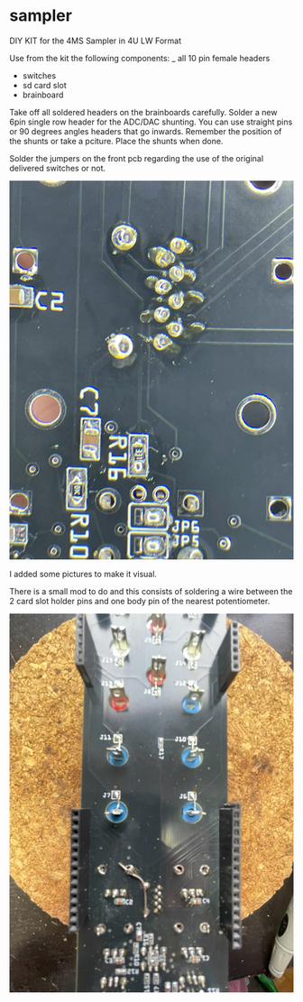 # sampler
DIY KIT for the 4MS Sampler in 4U LW Format

Use from the kit the following components:
_ all 10 pin female headers
- switches
- sd card slot
- brainboard

Take off all soldered headers on the brainboards carefully. 
Solder a new 6pin single row header for the ADC/DAC shunting.
You can use straight pins or 90 degrees angles headers that go inwards.
Remember the position of the shunts or take a pciture. Place the shunts when done.

Solder the jumpers on the front pcb regarding the use of the original delivered switches or not.

![alt text](https://raw.githubusercontent.com/themangoest/sampler/refs/heads/main/IMG_2661.jpg)

I added some pictures to make it visual.

There is a small mod to do and this consists of soldering a wire between the 2 card slot holder pins and one body pin of the nearest potentiometer.

![alt text](https://raw.githubusercontent.com/themangoest/sampler/refs/heads/main/IMG_2744.jpg)
